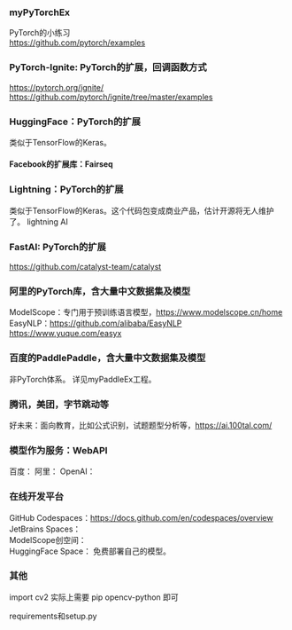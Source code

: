 ### myPyTorchEx
PyTorch的小练习   
https://github.com/pytorch/examples

### PyTorch-Ignite: PyTorch的扩展，回调函数方式
https://pytorch.org/ignite/   
https://github.com/pytorch/ignite/tree/master/examples

### HuggingFace：PyTorch的扩展
类似于TensorFlow的Keras。  

#### Facebook的扩展库：Fairseq


### Lightning：PyTorch的扩展
类似于TensorFlow的Keras。这个代码包变成商业产品，估计开源将无人维护了。 lightning AI  

### FastAI: PyTorch的扩展


https://github.com/catalyst-team/catalyst

### 阿里的PyTorch库，含大量中文数据集及模型
ModelScope：专门用于预训练语言模型，https://www.modelscope.cn/home  
EasyNLP：https://github.com/alibaba/EasyNLP  
https://www.yuque.com/easyx  

### 百度的PaddlePaddle，含大量中文数据集及模型
非PyTorch体系。  详见myPaddleEx工程。

### 腾讯，美团，字节跳动等
好未来：面向教育，比如公式识别，试题题型分析等，https://ai.100tal.com/

### 模型作为服务：WebAPI
百度：
阿里：
OpenAI：


### 在线开发平台
GitHub Codespaces：https://docs.github.com/en/codespaces/overview  
JetBrains Spaces：  
ModelScope创空间：  
HuggingFace Space：  免费部署自己的模型。


### 其他
import cv2   实际上需要 pip opencv-python 即可

requirements和setup.py










